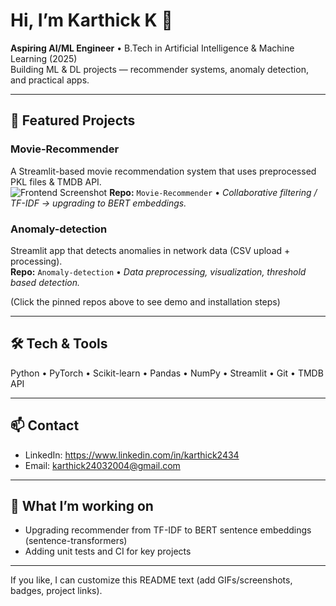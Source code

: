 # Hi, I’m Karthick K 👋
**Aspiring AI/ML Engineer** • B.Tech in Artificial Intelligence & Machine Learning (2025)  
Building ML & DL projects — recommender systems, anomaly detection, and practical apps.


---

## 🔭 Featured Projects
### Movie-Recommender
A Streamlit-based movie recommendation system that uses preprocessed PKL files & TMDB API.  
![Frontend Screenshot](https://github.com/karthick432/images/raw/main/frontend.png)
**Repo:** `Movie-Recommender` • *Collaborative filtering / TF-IDF → upgrading to BERT embeddings.*

### Anomaly-detection
Streamlit app that detects anomalies in network data (CSV upload + processing).  
**Repo:** `Anomaly-detection` • *Data preprocessing, visualization, threshold based detection.*

(Click the pinned repos above to see demo and installation steps)

---

## 🛠️ Tech & Tools
Python • PyTorch • Scikit-learn • Pandas • NumPy • Streamlit • Git  • TMDB API

---

## 📫 Contact
- LinkedIn: https://www.linkedin.com/in/karthick2434  
- Email: karthick24032004@gmail.com

---

## 🔁 What I’m working on
- Upgrading recommender from TF-IDF to BERT sentence embeddings (sentence-transformers)
- Adding unit tests and CI for key projects

---

If you like, I can customize this README text (add GIFs/screenshots, badges, project links).
